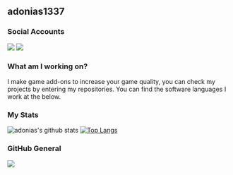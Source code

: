 ## adonias1337

<h3>Social Accounts</h3>
<a href="https://discord.com/users/852585861509021696 target"blank_"><img src="https://img.shields.io/badge/discord%20-7289DA.svg?&style=for-the-badge&logo=discord&logoColor=white"></a>
<a href="https://github.com/adonias-1337" target"blank_"><img src="https://img.shields.io/badge/GitHub%20-191717.svg?&style=for-the-badge&logo=github&logoColor=white"></a>

<h3>What am I working on?</h3>
I make game add-ons to increase your game quality, you can check my projects by entering my repositories. You can find the software languages I work at the below.


<h3>My Stats</h3>

![adonias's github stats](https://github-readme-stats.vercel.app/api?username=adonias-1337&show_icons=true&theme=radical)
[![Top Langs](https://github-readme-stats.vercel.app/api/top-langs/?username=adonias-1337)](https://github.com/anuraghazra/github-readme-stats)


<h3>GitHub General</h3>

![](https://komarev.com/ghpvc/?username=adonias-1337&color=blueviolet)
